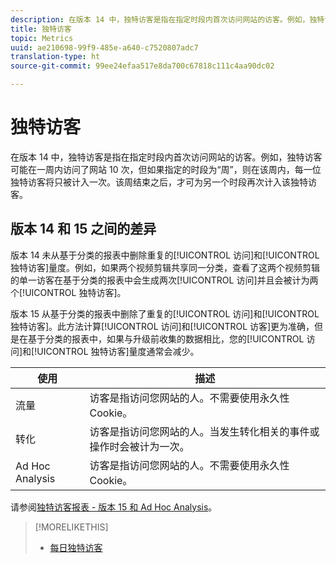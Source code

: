 ```yaml
---
description: 在版本 14 中，独特访客是指在指定时段内首次访问网站的访客。例如，独特访客可能在一周内访问了网站 10 次，但如果指定的时段为“周”，则在该周内，每一位独特访客将只被计入一次。该周结束之后，才可为另一个时段再次计入该独特访客。
title: 独特访客
topic: Metrics
uuid: ae210698-99f9-485e-a640-c7520807adc7
translation-type: ht
source-git-commit: 99ee24efaa517e8da700c67818c111c4aa90dc02

---
```



# 独特访客

在版本 14 中，独特访客是指在指定时段内首次访问网站的访客。例如，独特访客可能在一周内访问了网站 10 次，但如果指定的时段为“周”，则在该周内，每一位独特访客将只被计入一次。该周结束之后，才可为另一个时段再次计入该独特访客。

## 版本 14 和 15 之间的差异

版本 14 未从基于分类的报表中删除重复的[!UICONTROL 访问]和[!UICONTROL 独特访客]量度。例如，如果两个视频剪辑共享同一分类，查看了这两个视频剪辑的单一访客在基于分类的报表中会生成两次[!UICONTROL 访问]并且会被计为两个[!UICONTROL 独特访客]。

版本 15 从基于分类的报表中删除了重复的[!UICONTROL 访问]和[!UICONTROL 独特访客]。此方法计算[!UICONTROL 访问]和[!UICONTROL 访客]更为准确，但是在基于分类的报表中，如果与升级前收集的数据相比，您的[!UICONTROL 访问]和[!UICONTROL 独特访客]量度通常会减少。

| 使用 | 描述 |
|---|---|
| 流量 | 访客是指访问您网站的人。不需要使用永久性 Cookie。 |
| 转化 | 访客是指访问您网站的人。当发生转化相关的事件或操作时会被计为一次。 |
| Ad Hoc Analysis | 访客是指访问您网站的人。不需要使用永久性 Cookie。 |

请参阅[独特访客报表 - 版本 15 和 Ad Hoc Analysis](/help/components/c-variables/dimensionslist/reports-unique-visitors-v15-dsc.md)。

>[!MORELIKETHIS]
>
>* [每日独特访客](/help/components/c-variables/c-metrics/metrics-daily-unique-visitors.md)

